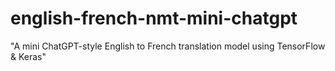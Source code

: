 # english-french-nmt-mini-chatgpt
"A mini ChatGPT-style English to French translation model using TensorFlow &amp; Keras"
